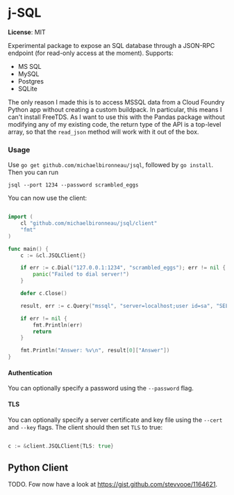 # j-SQL

**License**: MIT

Experimental package to expose an SQL database through a JSON-RPC endpoint (for read-only access at the moment). Supports:

* MS SQL
* MySQL
* Postgres
* SQLite

The only reason I made this is to access MSSQL data from a Cloud Foundry Python app without creating a custom buildpack. In particular, this means I can't install FreeTDS. As I want to use this with the Pandas package without modifying any of my existing code, the return type of the API is a top-level array, so that the `read_json` method will work with it out of the box. 


### Usage
Use `go get github.com/michaelbironneau/jsql`, followed by `go install`. Then you can run

```
jsql --port 1234 --password scrambled_eggs
```

You can now use the client:

```go

import (
	cl "github.com/michaelbironneau/jsql/client"
	"fmt"
)

func main() {
	c := &cl.JSQLClient{}

	if err := c.Dial("127.0.0.1:1234", "scrambled_eggs"); err != nil {
		panic("Failed to dial server!")
	}

	defer c.Close()

	result, err := c.Query("mssql", "server=localhost;user id=sa", "SELECT 1 AS 'Answer'")

	if err != nil {
		fmt.Println(err)
		return
	}

	fmt.Println("Answer: %v\n", result[0]["Answer"])
}

```

#### Authentication

You can optionally specify a password using the `--password` flag.

#### TLS

You can optionally specify a server certificate and key file using the `--cert` and `--key` flags. The client should then set `TLS` to true:

```go

c := &client.JSQLClient{TLS: true}
```


## Python Client

TODO. Fow now have a look at https://gist.github.com/stevvooe/1164621.